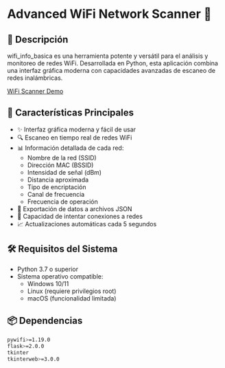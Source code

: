 # Advanced WiFi Network Scanner 🛜

## 📡 Descripción
wifi_info_basica es una herramienta potente y versátil para el análisis y monitoreo de redes WiFi. Desarrollada en Python, esta aplicación combina una interfaz gráfica moderna con capacidades avanzadas de escaneo de redes inalámbricas.

[WiFi Scanner Demo](screenshot.png)

## 🚀 Características Principales
- ✨ Interfaz gráfica moderna y fácil de usar
- 🔍 Escaneo en tiempo real de redes WiFi
- 📊 Información detallada de cada red:
  - Nombre de la red (SSID)
  - Dirección MAC (BSSID)
  - Intensidad de señal (dBm)
  - Distancia aproximada
  - Tipo de encriptación
  - Canal de frecuencia
  - Frecuencia de operación
- 💾 Exportación de datos a archivos JSON
- 🔐 Capacidad de intentar conexiones a redes
- 📈 Actualizaciones automáticas cada 5 segundos

## 🛠️ Requisitos del Sistema
- Python 3.7 o superior
- Sistema operativo compatible:
  - Windows 10/11
  - Linux (requiere privilegios root)
  - macOS (funcionalidad limitada)

## 📦 Dependencias
```bash
pywifi>=1.19.0
flask>=2.0.0
tkinter
tkinterweb>=3.0.0
